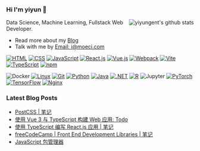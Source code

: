 ### Hi I'm yiyun 👋

<!-- Matomo Image Tracker-->
<img align="right" referrerpolicy="no-referrer-when-downgrade" src="https://matomo.moeci.com/matomo.php?idsite=2&amp;rec=1&amp;action_name=GitHub.yiyungent.README" style="border:0" alt="" />
<!-- End Matomo -->

<!-- <img align="right" src="https://github-readme-stats.vercel.app/api?username=yiyungent&show_icons=true&icon_color=0366d6&bg_color=ffffff&hide_title=true&hide=contribs&include_all_commits=true&count_private=true" alt="yiyungent's github stats"/> -->
<img align="right" src="https://github-readme-stats-git-masterrstaa-rickstaa.vercel.app/api?username=yiyungent&show_icons=true&icon_color=0366d6&bg_color=ffffff&hide_title=true&hide=contribs&include_all_commits=true&count_private=true" alt="yiyungent's github stats"/>

Data Science, Machine Learning, Fullstack Web Developer.

- Read more about my [Blog](https://moeci.com/)
- Talk with me by [Email: i@moeci.com](mailto:i@moeci.com)

<!-- 图标与颜色: https://simpleicons.org/ -->

[![HTML](https://img.shields.io/badge/-HTML5-e34f26?style=flat-square&logo=HTML5&logoColor=fff)](https://html.spec.whatwg.org)
[![CSS](https://img.shields.io/badge/-CSS3-1572B6?style=flat-square&logo=css3&logoColor=white)](https://www.w3.org/Style/CSS/)
[![JavaScript](https://img.shields.io/badge/-JavaScript-F7DF1E?style=flat-square&logo=JavaScript&logoColor=white&color=F7DF1E)](https://www.ecma-international.org)
[![React.js](https://img.shields.io/badge/-React.js-61DAFB?style=flat-square&logo=React&logoColor=ffffff)](https://github.com/facebook/react)
[![Vue.js](https://img.shields.io/badge/-Vue.js-4FC08D?style=flat-square&logo=Vue.js&logoColor=ffffff)](https://github.com/vuejs/core)
[![Webpack](https://img.shields.io/badge/-Webpack-8DD6F9?style=flat-square&logo=webpack&logoColor=ffffff&color=8DD6F9)](https://github.com/webpack/webpack)
[![Vite](https://img.shields.io/badge/-Vite-646CFF?style=flat-square&logo=vite&logoColor=ffffff&color=646CFF)](https://vitejs.dev)
[![TypeScript](https://img.shields.io/badge/-TypeScript-3178C6?style=flat-square&logo=typescript&logoColor=white)](https://github.com/microsoft/TypeScript)
[![npm](https://img.shields.io/badge/-NPM-CB3837?style=flat-square&logo=npm&logoColor=white)](https://www.npmjs.com/)
<!-- [![Cordova](https://img.shields.io/badge/-Cordova-000?style=flat-square&logo=ApacheCordova&logoColor=E8E8E8)](https://cordova.apache.org/) -->
![Docker](https://img.shields.io/badge/-Docker-2496ED?style=flat-square&logo=docker&logoColor=ffffff)
[![Linux](https://img.shields.io/badge/-Linux-333333?style=flat-square&logo=linux&logoColor=white)](https://www.linuxfoundation.org/)
[![Git](https://img.shields.io/badge/-Git-f05032?style=flat-square&logo=git&logoColor=white)](https://git-scm.com/)
[![Python](https://img.shields.io/badge/-Python-3776AB?style=flat-square&logo=python&logoColor=ffffff)](https://www.python.org/)
[![Java](https://img.shields.io/badge/-Java-007396?style=flat-square&logo=openjdk&logoColor=ffffff)](https://www.java.com/)
[![.NET](https://img.shields.io/badge/-.NET-512BD4?style=flat-square&logo=C-Sharp&logoColor=ffffff)](https://docs.microsoft.com/en-us/dotnet/csharp/)
[![R](https://img.shields.io/badge/-R-276DC3?style=flat-square&logo=r)](https://www.r-project.org/)
![Jupyter](https://img.shields.io/badge/-Jupyter-F37626?style=flat-square&logo=jupyter&logoColor=ffffff)
[![PyTorch](https://img.shields.io/badge/-PyTorch-e74a2b?style=flat-square&logo=PyTorch&logoColor=fff)](https://pytorch.org/)
[![TensorFlow](https://img.shields.io/badge/-TensorFlow-ff6f00?style=flat-square&logo=tensorflow&logoColor=white)](https://www.tensorflow.org/)
[![Nginx](https://img.shields.io/badge/-Nginx-009639?style=flat-square&logo=Nginx&logoColor=white)](http://nginx.org/)




### Latest Blog Posts

<!-- BLOG-POST-LIST:START -->
- [PostCSS | 笔记](https://moeci.com/posts/2023/07/postcss-notebook/)
- [使用 Vue 3 与 TypeScript 构建 Web 应用: Todo](https://moeci.com/posts/2023/06/vue3-using-typescript-notebook/)
- [使用 TypeScript 编写 React.js 应用 | 笔记](https://moeci.com/posts/2023/06/react-using-typescript-notebook/)
- [freeCodeCamp | Front End Development Libraries | 笔记](https://moeci.com/posts/2023/06/freecodecamp-front-end-development-libraries-notebook/)
- [JavaScript 包管理器](https://moeci.com/posts/2023/05/javascript-package-manager-note/)
<!-- BLOG-POST-LIST:END -->
